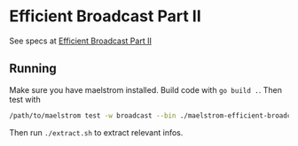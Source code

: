 # Efficient Broadcast Part II

See specs at [Efficient Broadcast Part II](https://fly.io/dist-sys/3e/)

## Running

Make sure you have maelstrom installed. Build code with `go build .`. Then test with

```bash
/path/to/maelstrom test -w broadcast --bin ./maelstrom-efficient-broadcast-part-2 --node-count 25 --time-limit 20 --rate 100 --latency 100 
```

Then run `./extract.sh` to extract relevant infos.

